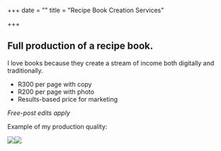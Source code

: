 +++
date = ""
title = "Recipe Book Creation Services"

+++
## Full production of a recipe book.

I love books because they create a stream of income both digitally and traditionally.

* R300 per page with copy
* R200 per page with photo
* Results-based price for marketing

_Free-post edits apply_

Example of my production quality:

![](/uploads/test-page-2.png)![](/uploads/image-prototype.jpg)